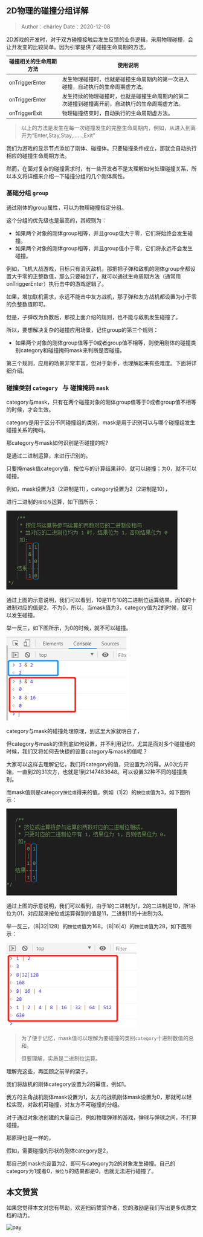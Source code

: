 ## 2D物理的碰撞分组详解

> Author：charley           Date：2020-12-08

2D游戏的开发时，对于双方碰撞接触后发生反馈的业务逻辑，采用物理碰撞，会让开发变的比较简单。因为引擎提供了碰撞生命周期的方法。

| 碰撞相关的生命周期方法 | 使用说明                                                     |
| ---------------------- | ------------------------------------------------------------ |
| onTriggerEnter         | 发生物理碰撞时，也就是碰撞生命周期内的第一次进入碰撞，自动执行的生命周期虚方法。 |
| onTriggerEnter         | 发生持续的物理碰撞时，也就是碰撞生命周期内的第二次碰撞到碰撞离开前，自动执行的生命周期虚方法。 |
| onTriggerExit          | 物理碰撞结束时，自动执行的生命周期虚方法。                   |

> 以上的方法是发生在每一次碰撞发生的完整生命周期内，例如，从进入到离开为“Enter,Stay,Stay,……,Exit”

我们为游戏的显示节点添加了刚体、碰撞体。只要碰撞条件成立，那就会自动执行相应的碰撞生命周期方法。

然而，在面对复杂的碰撞需求时，有一些开发者不是太理解如何处理碰撞关系，所以本文将详细来介绍一下碰撞分组的几个刚体属性。

### 基础分组 `group`

通过刚体的group属性，可以为物理碰撞指定分组。

这个分组的优先级也是最高的，其规则为：

- 如果两个对象的刚体group相等，并且group值大于零，它们将始终会发生碰撞。
- 如果两个对象的刚体group相等，并且group值小于零，它们将永远不会发生碰撞。

例如，飞机大战游戏，目标只有消灭敌机，那把把子弹和敌机的刚体group全都设置大于零的正整数值，那么只要碰到了，就可以通过生命周期方法（通常用onTriggerEnter）执行击中的游戏逻辑了。

如果，增加联机需求，永远不能击中友方战机，那子弹和友方战机都设置为小于零的负整数值即可。

但是，子弹改为负数后，那按上面介绍的规则，也不能与敌机发生碰撞了。

所以，要想解决复杂的碰撞应用场景，记住group的第三个规则：

- 如果两个对象的刚体group值等于0或者group值不相等，则使用刚体的碰撞类别category和碰撞掩码mask来判断是否碰撞。

第三个规则，应用的场景非常丰富，但对于新手，也理解起来有些难度。下面将详细介绍。

### 碰撞类别  `category ` 与 碰撞掩码 `mask`

category与mask，只有在两个碰撞对象的刚体group值等于0或者group值不相等的时候，才会生效。

category是用于区分不同碰撞组的类别，mask是用于识别可以与哪个碰撞组发生碰撞关系的掩码。

那category与mask如何识别是否碰撞的呢?

是通过二进制运算，来进行识别的。

只要掩mask值category值，按位与的计算结果非0，就可以碰撞；为0，就不可以碰撞。

例如，mask设置为3（2进制是11），category设置为2（2进制是10），

进行二进制的`按位与`运算，如下图所示：

 ![img](img/1.png)  

通过上图的示意说明，我们可以看到，10是11与10的二进制位运算结果，而10的十进制对应的值是2，不为0，所以，当mask值为3，category值为2的时候，就可以发生碰撞。

举一反三，如下图所示，为0的时候，就不可以碰撞。

![img](img/2.png) 

category与mask的碰撞处理原理，到这里大家就明白了，

但category与mask的值到底如何设置，并不利用记忆，尤其是面对多个碰撞组的时候，我们又将如何去快捷的设置category与mask的值呢？

大家可以这样去理解记忆，我们将category的值，只设置为2的幂。从0次方开始，一直到2的31次方，也就是1到2147483648。可以设置32种不同的碰撞类别。

而mask值则是category`按位或`得来的值。例如（1|2）的`按位或`值为3，如下图所示：

![img](img/3.png)  

通过上图的示意说明，我们可以看到，由于1的二进制为1，2的二进制是10，所1补位为01，对应起来按位或运算得到的值是11，二进制11的十进制为3。

举一反三，（8|32|128）的`按位或`值为168，（8|16|4）的`按位或`值为28，如下图所示：

![img](img/4.png) 

> 为了便于记忆，mask值可以理解为要碰撞的类别`category`十进制数值的总和。
>
> 但要理解，实质是二进制位运算。

理解完这些，再回顾之前举的栗子，

我们将敌机的刚体category设置为2的幂值，例如1。

我方的主角战机刚体mask设置为1，友方的战机刚体mask设置为0，那就可以轻松实现，对敌机可碰撞，对友方不可碰撞的分组。

对于通过对象池创建的大量自己，例如物理弹球的游戏，弹球与弹球之间，不打算碰撞。

那原理也是一样的，

假如，需要碰撞的形状的刚体category是2，

那自己的mask也设置为2，即可与category为2的对象发生碰撞。自己的category为1或者0，`按位与`的结果都是0，也就无法进行碰撞了。









## 本文赞赏

如果您觉得本文对您有帮助，欢迎扫码赞赏作者，您的激励是我们写出更多优质文档的动力。

![pay](../../../../wechatPay.jpg)



























